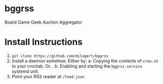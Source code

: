 # bggrss
Board Game Geek Auction Aggregator

# Install Instructions
1. ```git clone https://github.com/milogert/bggrss```
2. Install a daemon somehow. Either by:
 a. Copying the contents of ```cron.sh``` to your crontab. Or...
 b. Enabling and starting the ```bggrss.service``` systemd unit.
3. Point your RSS reader at ```/feed.json```
